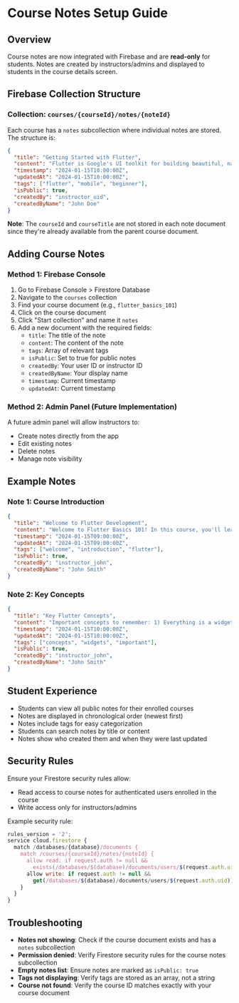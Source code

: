 # Course Notes Setup Guide

## Overview
Course notes are now integrated with Firebase and are **read-only** for students. Notes are created by instructors/admins and displayed to students in the course details screen.

## Firebase Collection Structure

### Collection: `courses/{courseId}/notes/{noteId}`
Each course has a `notes` subcollection where individual notes are stored. The structure is:

```json
{
  "title": "Getting Started with Flutter",
  "content": "Flutter is Google's UI toolkit for building beautiful, natively compiled applications for mobile, web, and desktop from a single codebase.",
  "timestamp": "2024-01-15T10:00:00Z",
  "updatedAt": "2024-01-15T10:00:00Z",
  "tags": ["flutter", "mobile", "beginner"],
  "isPublic": true,
  "createdBy": "instructor_uid",
  "createdByName": "John Doe"
}
```

**Note**: The `courseId` and `courseTitle` are not stored in each note document since they're already available from the parent course document.

## Adding Course Notes

### Method 1: Firebase Console
1. Go to Firebase Console > Firestore Database
2. Navigate to the `courses` collection
3. Find your course document (e.g., `flutter_basics_101`)
4. Click on the course document
5. Click "Start collection" and name it `notes`
6. Add a new document with the required fields:
   - `title`: The title of the note
   - `content`: The content of the note
   - `tags`: Array of relevant tags
   - `isPublic`: Set to true for public notes
   - `createdBy`: Your user ID or instructor ID
   - `createdByName`: Your display name
   - `timestamp`: Current timestamp
   - `updatedAt`: Current timestamp

### Method 2: Admin Panel (Future Implementation)
A future admin panel will allow instructors to:
- Create notes directly from the app
- Edit existing notes
- Delete notes
- Manage note visibility

## Example Notes

### Note 1: Course Introduction
```json
{
  "title": "Welcome to Flutter Development",
  "content": "Welcome to Flutter Basics 101! In this course, you'll learn the fundamentals of Flutter development, including widgets, state management, and building your first mobile app.",
  "timestamp": "2024-01-15T09:00:00Z",
  "updatedAt": "2024-01-15T09:00:00Z",
  "tags": ["welcome", "introduction", "flutter"],
  "isPublic": true,
  "createdBy": "instructor_john",
  "createdByName": "John Smith"
}
```

### Note 2: Key Concepts
```json
{
  "title": "Key Flutter Concepts",
  "content": "Important concepts to remember: 1) Everything is a widget, 2) Stateless vs Stateful widgets, 3) Hot reload for fast development, 4) Material Design components.",
  "timestamp": "2024-01-15T10:00:00Z",
  "updatedAt": "2024-01-15T10:00:00Z",
  "tags": ["concepts", "widgets", "important"],
  "isPublic": true,
  "createdBy": "instructor_john",
  "createdByName": "John Smith"
}
```

## Student Experience
- Students can view all public notes for their enrolled courses
- Notes are displayed in chronological order (newest first)
- Notes include tags for easy categorization
- Students can search notes by title or content
- Notes show who created them and when they were last updated

## Security Rules
Ensure your Firestore security rules allow:
- Read access to course notes for authenticated users enrolled in the course
- Write access only for instructors/admins

Example security rule:
```javascript
rules_version = '2';
service cloud.firestore {
  match /databases/{database}/documents {
    match /courses/{courseId}/notes/{noteId} {
      allow read: if request.auth != null && 
        exists(/databases/$(database)/documents/users/$(request.auth.uid)/enrolled_courses/$(courseId));
      allow write: if request.auth != null && 
        get(/databases/$(database)/documents/users/$(request.auth.uid)).data.role == 'instructor';
    }
  }
}
```

## Troubleshooting
- **Notes not showing**: Check if the course document exists and has a `notes` subcollection
- **Permission denied**: Verify Firestore security rules for the course notes subcollection
- **Empty notes list**: Ensure notes are marked as `isPublic: true`
- **Tags not displaying**: Verify tags are stored as an array, not a string
- **Course not found**: Verify the course ID matches exactly with your course document
